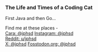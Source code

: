 ### The Life and Times of a Coding Cat

First Java and then Go...

Find me at these places -  
[Cara: @jphsd](https://cara.app/jphsd/all)
[Instagram: @jphsd](https://www.instagram.com/jphsd/)  
[Reddit: u/jphsd](https://www.reddit.com/user/jphsd)  
[X: @jphsd](https://x.com/jphsd) 
[Fosstodon.org: @jphsd](https://fosstodon.org/@jphsd)  
